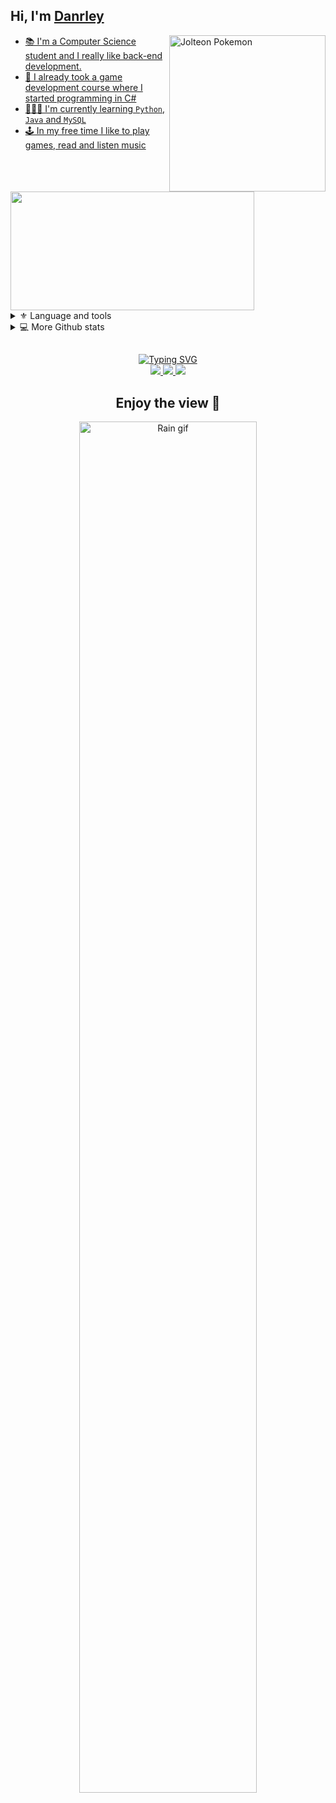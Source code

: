 ## Hi, I'm <a href="https://www.linkedin.com/in/danrleyferraz//">Danrley
    
    
<img 
    src="https://media.tenor.com/wE4BAQWJGXkAAAAj/jolteon.gif"
    alt='Jolteon Pokemon'
    align='right'
    width='250px'
/>
<!--About me-->
- 📚 I'm a Computer Science student and I really like back-end development.
- 💭 I already took a game development course where I started programming in C#
- 👨🏻‍💻 I'm currently learning `Python`, `Java` and `MySQL`
- 🕹 In my free time I like to play games, read and listen music

<!--Github stats-->
<a href="#">
    <img
        src="https://github-readme-stats.vercel.app/api/top-langs/?username=Danrley-Ferraz&layout=compact&langs_count=8&text_color=ffffff&theme=react&hide=jupyter%20notebook&hide_border='false'"
        align='justify'
        height='190px' width='390px'
    />
</a>

<!--Toggle lists-->
<details class='tecnologies'>
    <summary> ⚜ Language and tools </summary> 
        <h3>Languages</h3>
        
   ![C#](https://img.shields.io/badge/C%23-239120?style=for-the-badge&logo=c-sharp&logoColor=white)
   ![Python](https://img.shields.io/badge/Python-3776AB?style=for-the-badge&logo=python&logoColor=white)
    <h3>Databases and frameworks</h3>
    
   ![MySQL](https://img.shields.io/badge/MySQL-005C84?style=for-the-badge&logo=mysql&logoColor=white)
    <h3>Softwares and tools</h3>
   ![Git](https://custom-icon-badges.demolab.com/badge/Git-323330.svg?logo=git&logoColor=white&style=for-the-badge&labelColor=orange)
   ![Github](https://custom-icon-badges.demolab.com/badge/GitHub-323330.svg?logo=github&logoColor=white&style=for-the-badge&labelColor=gray)
   ![VBox](https://custom-icon-badges.demolab.com/badge/Virtual%20box-323330.svg?logo=virtualbox&logoColor=white&style=for-the-badge&labelColor=183A61)
    <br>
    <!--https://simpleicons.org/-->
</details>

<details class='more github stats'>
    <summary> 💻 More Github stats</summary>
    <br/>
    <div align='center'>
    <a href="#"> <img 
    src="https://github-readme-stats.vercel.app/api?username=Danrley-Ferraz&show_icons=true&text_color=ffffff&theme=react&include_all_commits=true&count_private=true&hide_border='false'" 
    alt='Github profile stats'
    height='160em'/> </a>
    <a href="#"> <img 
    src="https://streak-stats.demolab.com?user=Danrley-Ferraz&dates=ffffff&theme=react&date_format=j%20M%5B%20Y%5D&ring=ff8600&fire=ff8600&sideNums=ffffff&currStreakNum=ffffff&hide_border=true" 
    alt='Github streak stats'
    height='160em'/> </a>
    </div>
</details>


</details>

## 
<div class='media' align='center'>
    <a href="https://git.io/typing-svg">
        <img src="https://readme-typing-svg.demolab.com?font=Brush+Script+MT&size=24&pause=1000&color=F7BD00&background=08000000&center=true&width=435&lines=Social+Networks" alt="Typing SVG"/>    </a> <br>
    <a href="https://www.linkedin.com/in/danrleyferraz/">
        <img src="https://custom-icon-badges.demolab.com/badge/LinkedIn-288AB8.svg?logo=linkedin&logoColor=white&style=for-the-badge&labelColor=2EA6DE"/>
    </a>
    <a href="https://www.instagram.com/dandannxd/">
        <img src="https://custom-icon-badges.demolab.com/badge/instagram-C04BF7.svg?logo=instagram&logoColor=white&style=for-the-badge&labelColor=D680FF"/>
    </a>
    <a href="mailto:danrleyarthur26@outlook.com">
        <img src="https://img.shields.io/badge/Microsoft_Outlook-0078D4?style=for-the-badge&logo=microsoft-outlook&logoColor=white"/>
    </a>
</div>
<div class='byebye'
    align="center"><h2>
     Enjoy the view 🥳 </h2><a
    href="https://github.com/danielbped/danielbped/blob/output/github-contribution-grid-snake.svg" target="blank"><img 
    alt="Rain gif" 
    align="center"
    src="https://github.com/danielbped/danielbped/blob/output/github-contribution-grid-snake.svg"
    height="75%" width="75%" 
/></a>
</div>
